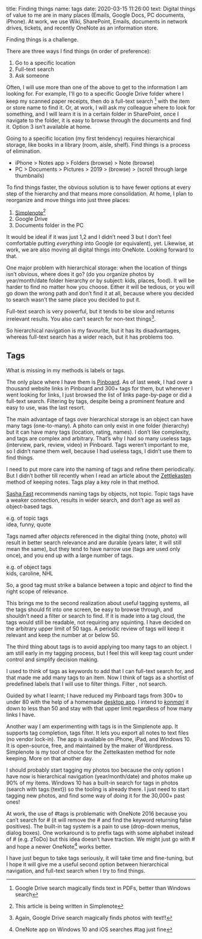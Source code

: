 title: Finding things
name: tags
date: 2020-03-15 11:26:00
text:
Digital things of value to me are in many places (Emails, Google Docs, PC documents, iPhone). At work, we use Wiki, SharePoint, Emails, documents in network drives, tickets, and recently OneNote as an information store. 

Finding things is a challenge.

There are three ways I find things (in order of preference):

1. Go to a specific location
2. Full-text search
3. Ask someone

Often, I will use more than one of the above to get to the information I am looking for. For example, I'll go to a specific Google Drive folder where I keep my scanned paper receipts, then do a full-text search [^tag1] with the item or store name to find it. Or, at work, I will ask my colleague where to look for something, and I will learn it is in a certain folder in SharePoint, once I navigate to the folder, it is easy to browse through the documents and find it. Option 3 isn’t available at home.

Going to a specific location (my first tendency) requires hierarchical storage, like books in a library (room, aisle, shelf). Find things is a process of elimination.

* iPhone > Notes app > Folders (browse) > Note (browse) 
* PC > Documents > Pictures > 2019 > (browse) > (scroll through large thumbnails)

To find things faster, the obvious solution is to have fewer options at every step of the hierarchy and that means more consolidation. At home, I plan to reorganize and move things into just three places: 

1. [Simplenote][5][^tag2]
2. Google Drive
3. Documents folder in the PC

It would be ideal if it was just 1,2 and I didn’t need 3 but I don’t feel comfortable putting _everything_ into Google (or equivalent), yet. Likewise, at work, we are also moving all digital things into OneNote. Looking forward to that.

One major problem with hierarchical storage: when the location of things isn’t obvious, where does it go? (do you organize photos by year/month/date folder hierarchy or by subject: kids, places, food). It will be harder to find no matter how you choose. Either it will be tedious, or you will go down the wrong path and don’t find it at all, because where you decided to search wasn’t the same place you decided to put it.

Full-text search is very powerful, but it tends to be slow and returns irrelevant results. You also can’t search for non-text things[^tag3].

So hierarchical navigation is my favourite, but it has its disadvantages, whereas full-text search has a wider reach, but it has problems too.

## Tags
What is missing in my methods is labels or tags. 

The only place where I have them is [Pinboard][1]. As of last week, I had over a thousand website links in Pinboard and 300+ tags for them, but whenever I went looking for links, I just browsed the list of links page-by-page or did a full-text search. Filtering by tags, despite being a prominent feature and easy to use, was the last resort.

The main advantage of tags over hierarchical storage is an object can have many tags (one-to-many). A photo can only exist in one folder (hierarchy) but it can have many tags (location, rating, names). I don’t like complexity, and tags are complex and arbitrary. That’s why I had so many useless tags (interview, park, review, video) in Pinboard. Tags weren’t important to me, so I didn’t name them well, because I had useless tags, I didn’t use them to find things.

I need to put more care into the naming of tags and refine them periodically. But I didn’t bother till recently when I read an article about the [Zettlekasten][2] method of keeping notes. Tags play a key role in that method. 

[Sasha Fast][3] recommends naming tags by objects, not topic. Topic tags have a weaker connection, results in wider search, and don’t age as well as object-based tags.

e.g. of topic tags<br>
idea, funny, quote

Tags named after _objects_ referenced in the digital thing (note, photo) will result in better search relevance and are durable (years later, it will still mean the same), but they tend to have narrow use (tags are used only once), and you end up with a large number of tags.

e.g. of object tags<br>
kids, caroline, NHL

So, a good tag must strike a balance between a topic and _object_ to find the right scope of relevance. 

This brings me to the second realization about useful tagging systems, all the tags should fit into one screen, be easy to browse through, and shouldn’t need a filter or search to find. If it is made into a tag cloud, the tags would still be readable, not requiring any squinting. I have decided on the arbitrary upper limit of 50 tags. A periodic review of tags will keep it relevant and keep the number at or below 50.

The third thing about tags is to avoid applying too many tags to an object. I am still early in my tagging process, but I feel this will keep tag count under control and simplify decision making.

I used to think of tags as keywords to add that I can full-text search for, and that made me add many tags to an item. Now I think of tags as a shortlist of predefined labels that I will use to filter things. Filter , not search.

Guided by what I learnt; I have reduced my Pinboard tags from 300+ to under 80 with the help of a homemade [desktop app][4]. I intend to _[konmari][6]_ it down to less than 50 and stay with that upper limit regardless of how many links I have.

Another way I am experimenting with tags is in the Simplenote app. It supports tag completion, tags filter. It lets you export all notes to text files (no vendor lock-in). The app is available on iPhone, iPad, and Windows 10. It is open-source, free, and maintained by the maker of Wordpress. Simplenote is my tool of choice for the Zettelkasten method for note keeping. More on that another day.

I should probably start tagging my photos too because the only option I have now is hierarchical navigation (year/month/date) and photos make up 90% of my items. Windows 10 has a built-in search for tags in photos (search with tags:{text}) so the tooling is already there. I just need to start tagging new photos, and find some way of doing it for the 30,000+ past ones!

At work, the use of #tags is problematic with OneNote 2016 because you can’t search for # (it will remove the # and find the keyword returning false positives). The built-in tag system is a pain to use (drop-down menus, dialog boxes). One workaround is to prefix tags with some alphabet instead of # (e.g. zToDo) but this idea doesn’t have traction. We might just go with # and hope a newer OneNote[^tag4] works better.

I have just begun to take tags seriously, it will take time and fine-tuning, but I hope it will give me a useful second option between hierarchical navigation, and full-text search when I try to find things.

[1]: https://pinboard.in
[2]: https://niklas-luhmann-archiv.de/bestand
[3]: https://zettelkasten.de/posts/object-tags-vs-topic-tags/
[4]: https://github.com/richsuca/Retag/releases
[5]: https://simplenote.com/
[6]: https://konmari.com/

[^tag1]: Google Drive search magically finds text in PDFs, better than Windows search
[^tag2]: This article is being written in Simplenote
[^tag3]: Again, Google Drive search magically finds photos with text!!
[^tag4]: OneNote app on Windows 10 and iOS searches #tag just fine